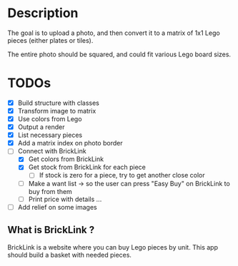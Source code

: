 # Description

The goal is to upload a photo, and then convert it to a matrix of 1x1 Lego pieces (either plates or tiles).

The entire photo should be squared, and could fit various Lego board sizes.

# TODOs
- [X] Build structure with classes
- [X] Transform image to matrix
- [X] Use colors from Lego
- [X] Output a render 
- [X] List necessary pieces
- [X] Add a matrix index on photo border
- [ ] Connect with BrickLink
    - [X] Get colors from BrickLink
    - [X] Get stock from BrickLink for each piece
        - [ ] If stock is zero for a piece, try to get another close color
    - [ ] Make a want list -> so the user can press "Easy Buy" on BrickLink to buy from them
    - [ ] Print price with details
...
- [ ] Add relief on some images

## What is BrickLink ?
BrickLink is a website where you can buy Lego pieces by unit. This app should build a basket with needed pieces.
